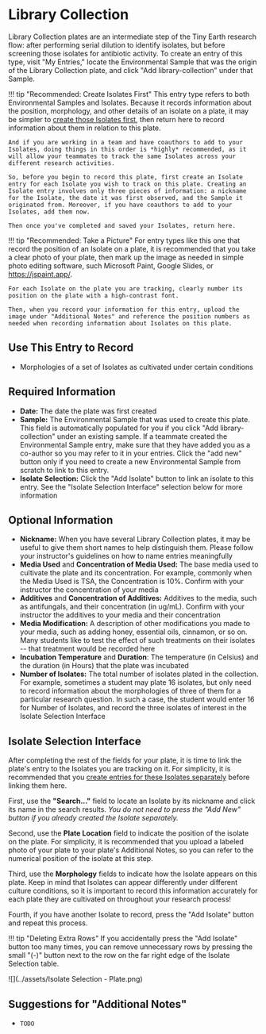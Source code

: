 # Library Collection

Library Collection plates are an intermediate step of the Tiny Earth research flow: after performing serial dilution to identify isolates, but before screening those isolates for antibiotic activity. To create an entry of this type, visit "My Entries," locate the Environmental Sample that was the origin of the Library Collection plate, and click "Add library-collection" under that Sample.

!!! tip "Recommended: Create Isolates First"
    This entry type refers to both Environmental Samples and Isolates. Because it records information about the position, morphology, and other details of an isolate on a plate, it may be simpler to [create those Isolates first](isolate.md), then return here to record information about them in relation to this plate.

    And if you are working in a team and have coauthors to add to your Isolates, doing things in this order is *highly* recommended, as it will allow your teammates to track the same Isolates across your different research activities.

    So, before you begin to record this plate, first create an Isolate entry for each Isolate you wish to track on this plate. Creating an Isolate entry involves only three pieces of information: a nickname for the Isolate, the date it was first observed, and the Sample it originated from. Moreover, if you have coauthors to add to your Isolates, add them now.

    Then once you've completed and saved your Isolates, return here.

!!! tip "Recommended: Take a Picture"
    For entry types like this one that record the position of an Isolate on a plate, it is recommended that you take a clear photo of your plate, then mark up the image as needed in simple photo editing software, such Microsoft Paint, Google Slides, or <https://jspaint.app/>.
    
    For each Isolate on the plate you are tracking, clearly number its position on the plate with a high-contrast font.

    Then, when you record your information for this entry, upload the image under "Additional Notes" and reference the position numbers as needed when recording information about Isolates on this plate.

## Use This Entry to Record

- Morphologies of a set of Isolates as cultivated under certain conditions

## Required Information

- **Date:** The date the plate was first created
- **Sample:** The Environmental Sample that was used to create this plate. This field is automatically populated for you if you click "Add library-collection" under an existing sample. If a teammate created the Environmental Sample entry, make sure that they have added you as a co-author so you may refer to it in your entries. Click the "add new" button only if you need to create a new Environmental Sample from scratch to link to this entry.
- **Isolate Selection:** Click the "Add Isolate" button to link an isolate to this entry. See the "Isolate Selection Interface" selection below for more information

## Optional Information

- **Nickname:** When you have several Library Collection plates, it may be useful to give them short names to help distinguish them. Please follow your instructor's guidelines on how to name entries meaningfully
- **Media Used** and **Concentration of Media Used:** The base media used to cultivate the plate and its concentration. For example, commonly when the Media Used is TSA, the Concentration is 10%. Confirm with your instructor the concentration of your media
- **Additives** and **Concentration of Additives:** Additives to the media, such as antifungals, and their concentration (in ug/mL). Confirm with your instructor the additives to your media and their concentration
- **Media Modification:** A description of other modifications you made to your media, such as adding honey, essential oils, cinnamon, or so on. Many students like to test the effect of such treatments on their isolates -- that treatment would be recorded here
- **Incubation Temperature** and **Duration**: The temperature (in Celsius) and the duration (in Hours) that the plate was incubated
- **Number of Isolates:** The total number of isolates plated in the collection. For example, sometimes a student may plate 16 isolates, but only need to record information about the morphologies of three of them for a particular research question. In such a case, the student would enter 16 for Number of Isolates, and record the three isolates of interest in the Isolate Selection Interface

## Isolate Selection Interface

After completing the rest of the fields for your plate, it is time to link the plate's entry to the Isolates you are tracking on it. For simplicity, it is recommended that you [create entries for these Isolates separately](isolate.md) before linking them here.

First, use the **"Search..."** field to locate an Isolate by its nickname and click its name in the search results. *You do not need to press the "Add New" button if you already created the Isolate separately.*

Second, use the **Plate Location** field to indicate the position of the isolate on the plate. For simplicity, it is recommended that you upload a labeled photo of your plate to your plate's Additional Notes, so you can refer to the numerical position of the isolate at this step.

Third, use the **Morphology** fields to indicate how the Isolate appears on this plate. Keep in mind that Isolates can appear differently under different culture conditions, so it is important to record this information accurately for each plate they are cultivated on throughout your research process!

Fourth, if you have another Isolate to record, press the "Add Isolate" button and repeat this process.

!!! tip "Deleting Extra Rows"
    If you accidentally press the "Add Isolate" button too many times, you can remove unnecessary rows by pressing the small "(-)" button next to the row on the far right edge of the Isolate Selection table.

![](../assets/Isolate Selection - Plate.png)

## Suggestions for "Additional Notes"

- `TODO`